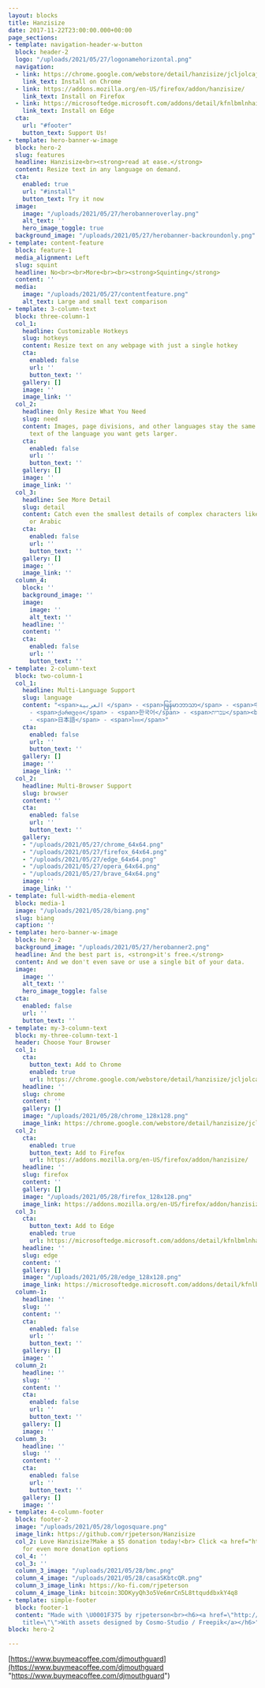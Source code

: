 ```yaml
---
layout: blocks
title: Hanzisize
date: 2017-11-22T23:00:00.000+00:00
page_sections:
- template: navigation-header-w-button
  block: header-2
  logo: "/uploads/2021/05/27/logonamehorizontal.png"
  navigation:
  - link: https://chrome.google.com/webstore/detail/hanzisize/jcljolcajgicemckjlgndbmoaeoobodk?hl=en
    link_text: Install on Chrome
  - link: https://addons.mozilla.org/en-US/firefox/addon/hanzisize/
    link_text: Install on Firefox
  - link: https://microsoftedge.microsoft.com/addons/detail/kfnlbmlnhaikojdaedhjfbjjfgklblfa
    link_text: Install on Edge
  cta:
    url: "#footer"
    button_text: Support Us!
- template: hero-banner-w-image
  block: hero-2
  slug: features
  headline: Hanzisize<br><strong>read at ease.</strong>
  content: Resize text in any language on demand.
  cta:
    enabled: true
    url: "#install"
    button_text: Try it now
  image:
    image: "/uploads/2021/05/27/herobanneroverlay.png"
    alt_text: ''
    hero_image_toggle: true
  background_image: "/uploads/2021/05/27/herobanner-backroundonly.png"
- template: content-feature
  block: feature-1
  media_alignment: Left
  slug: squint
  headline: No<br><br>More<br><br><strong>Squinting</strong>
  content: ''
  media:
    image: "/uploads/2021/05/27/contentfeature.png"
    alt_text: Large and small text comparison
- template: 3-column-text
  block: three-column-1
  col_1:
    headline: Customizable Hotkeys
    slug: hotkeys
    content: Resize text on any webpage with just a single hotkey
    cta:
      enabled: false
      url: ''
      button_text: ''
    gallery: []
    image: ''
    image_link: ''
  col_2:
    headline: Only Resize What You Need
    slug: need
    content: Images, page divisions, and other languages stay the same size. Only
      text of the language you want gets larger.
    cta:
      enabled: false
      url: ''
      button_text: ''
    gallery: []
    image: ''
    image_link: ''
  col_3:
    headline: See More Detail
    slug: detail
    content: Catch even the smallest details of complex characters like those in Chinese
      or Arabic
    cta:
      enabled: false
      url: ''
      button_text: ''
    gallery: []
    image: ''
    image_link: ''
  column_4:
    block: ''
    background_image: ''
    image:
      image: ''
      alt_text: ''
    headline: ''
    content: ''
    cta:
      enabled: false
      url: ''
      button_text: ''
- template: 2-column-text
  block: two-column-1
  col_1:
    headline: Multi-Language Support
    slug: language
    content: "<span>العربية </span> - <span>မြန်မာဘာသာ</span> - <span>中文</span><br><br><span>English</span>
      - <span>ქართული</span> - <span>한국어</span> - <span>עברית</span><br><br><span>हिन्दी</span>
      - <span>日本語</span> - <span>ไทย</span>"
    cta:
      enabled: false
      url: ''
      button_text: ''
    gallery: []
    image: ''
    image_link: ''
  col_2:
    headline: Multi-Browser Support
    slug: browser
    content: ''
    cta:
      enabled: false
      url: ''
      button_text: ''
    gallery:
    - "/uploads/2021/05/27/chrome_64x64.png"
    - "/uploads/2021/05/27/firefox_64x64.png"
    - "/uploads/2021/05/27/edge_64x64.png"
    - "/uploads/2021/05/27/opera_64x64.png"
    - "/uploads/2021/05/27/brave_64x64.png"
    image: ''
    image_link: ''
- template: full-width-media-element
  block: media-1
  image: "/uploads/2021/05/28/biang.png"
  slug: biang
  caption: ''
- template: hero-banner-w-image
  block: hero-2
  background_image: "/uploads/2021/05/27/herobanner2.png"
  headline: And the best part is, <strong>it's free.</strong>
  content: And we don't even save or use a single bit of your data.
  image:
    image: ''
    alt_text: ''
    hero_image_toggle: false
  cta:
    enabled: false
    url: ''
    button_text: ''
- template: my-3-column-text
  block: my-three-column-text-1
  header: Choose Your Browser
  col_1:
    cta:
      button_text: Add to Chrome
      enabled: true
      url: https://chrome.google.com/webstore/detail/hanzisize/jcljolcajgicemckjlgndbmoaeoobodk?hl=en
    headline: ''
    slug: chrome
    content: ''
    gallery: []
    image: "/uploads/2021/05/28/chrome_128x128.png"
    image_link: https://chrome.google.com/webstore/detail/hanzisize/jcljolcajgicemckjlgndbmoaeoobodk?hl=en
  col_2:
    cta:
      enabled: true
      button_text: Add to Firefox
      url: https://addons.mozilla.org/en-US/firefox/addon/hanzisize/
    headline: ''
    slug: firefox
    content: ''
    gallery: []
    image: "/uploads/2021/05/28/firefox_128x128.png"
    image_link: https://addons.mozilla.org/en-US/firefox/addon/hanzisize/
  col_3:
    cta:
      button_text: Add to Edge
      enabled: true
      url: https://microsoftedge.microsoft.com/addons/detail/kfnlbmlnhaikojdaedhjfbjjfgklblfa
    headline: ''
    slug: edge
    content: ''
    gallery: []
    image: "/uploads/2021/05/28/edge_128x128.png"
    image_link: https://microsoftedge.microsoft.com/addons/detail/kfnlbmlnhaikojdaedhjfbjjfgklblfa
  column-1:
    headline: ''
    slug: ''
    content: ''
    cta:
      enabled: false
      url: ''
      button_text: ''
    gallery: []
    image: ''
  column_2:
    headline: ''
    slug: ''
    content: ''
    cta:
      enabled: false
      url: ''
      button_text: ''
    gallery: []
    image: ''
  column_3:
    headline: ''
    slug: ''
    content: ''
    cta:
      enabled: false
      url: ''
      button_text: ''
    gallery: []
    image: ''
- template: 4-column-footer
  block: footer-2
  image: "/uploads/2021/05/28/logosquare.png"
  image_link: https://github.com/rjpeterson/Hanzisize
  col_2: Love Hanzisize?Make a $5 donation today!<br> Click <a href="https://github.com/rjpeterson/Hanzisize#donate">here</a>
    for even more donation options
  col_4: ''
  col_3: ''
  column_3_image: "/uploads/2021/05/28/bmc.png"
  column_4_image: "/uploads/2021/05/28/casaSKbtcQR.png"
  column_3_image_link: https://ko-fi.com/rjpeterson
  column_4_image_link: bitcoin:3DDKyyQh3o5Ve6mrCn5L8ttquddbxkY4q8
- template: simple-footer
  block: footer-1
  content: "Made with \U0001F375 by rjpeterson<br><h6><a href=\"http://www.freepik.com\"
    title=\"\">With assets designed by Cosmo-Studio / Freepik</a></h6>"
block: hero-2

---
```

[https://www.buymeacoffee.com/djmouthguard](https://www.buymeacoffee.com/djmouthguard "https://www.buymeacoffee.com/djmouthguard")